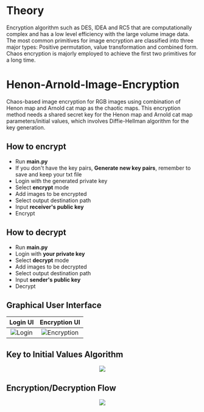 # Theory
Encryption algorithm such as DES, IDEA and RC5 that are computationally complex and has a low level efficiency with the large volume image data. The most common primitives for image encryption are classified into three major types: Positive permutation, value transformation and combined form. Chaos encryption is majorly employed to achieve the first two primitives for a long time.

# Henon-Arnold-Image-Encryption
Chaos-based image encryption for RGB images using combination of Henon map and Arnold cat map as the chaotic maps.
This encryption method needs a shared secret key for the Henon map and Arnold cat map parameters/initial values, which involves Diffie-Hellman algorithm for the key generation.

## How to encrypt
- Run **main.py**
- If you don't have the key pairs, **Generate new key pairs**, remember to save and keep your txt file
- Login with the generated private key
- Select **encrypt** mode
- Add images to be encrypted
- Select output destination path
- Input **receiver's public key**
- Encrypt

## How to decrypt 
- Run **main.py**
- Login with **your private key**
- Select **decrypt** mode
- Add images to be decrypted
- Select output destination path
- Input **sender's public key**
- Decrypt

## Graphical User Interface
Login UI                   |  Encryption UI
:-------------------------:|:-------------------------:
![Login](https://github.com/frenzelts/Henon-Arnold-Image-Encryption/blob/master/UI-Login.png)  |  ![Encryption](https://github.com/frenzelts/Henon-Arnold-Image-Encryption/blob/master/UI-Encryption.png)

## Key to Initial Values Algorithm
<p align="center">
  <img src="https://github.com/frenzelts/Henon-Arnold-Image-Encryption/blob/master/Flow-Key-to-Initial-Values.png">
</p>

## Encryption/Decryption Flow
<p align="center">
  <img src="https://github.com/frenzelts/Henon-Arnold-Image-Encryption/blob/master/Flow-Encryption-and-Decryption.png">
</p>